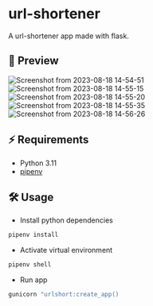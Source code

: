 # url-shortener

A url-shortener app made with flask.

## 🌟 Preview
![Screenshot from 2023-08-18 14-54-51](https://github.com/shans10/url-shortener/assets/28944997/4a2f5b02-017e-4bee-8912-8c0e0364de2b)
![Screenshot from 2023-08-18 14-55-15](https://github.com/shans10/url-shortener/assets/28944997/881db47d-7c69-4279-a8db-88439e252d55)
![Screenshot from 2023-08-18 14-55-20](https://github.com/shans10/url-shortener/assets/28944997/b957d777-ad89-452c-9225-7a27878013e5)
![Screenshot from 2023-08-18 14-55-35](https://github.com/shans10/url-shortener/assets/28944997/715526ce-f609-40a2-a8cb-432214d5550a)
![Screenshot from 2023-08-18 14-56-26](https://github.com/shans10/url-shortener/assets/28944997/d47ae950-7f26-4f9c-bd4e-668ebbf97664)

## ⚡ Requirements
- Python 3.11
- [pipenv](https://pypi.org/project/pipenv/)

## 🛠 Usage
- Install python dependencies
```sh
pipenv install
```
- Activate virtual environment
```sh
pipenv shell
```
- Run app
```sh
gunicorn "urlshort:create_app()
```
